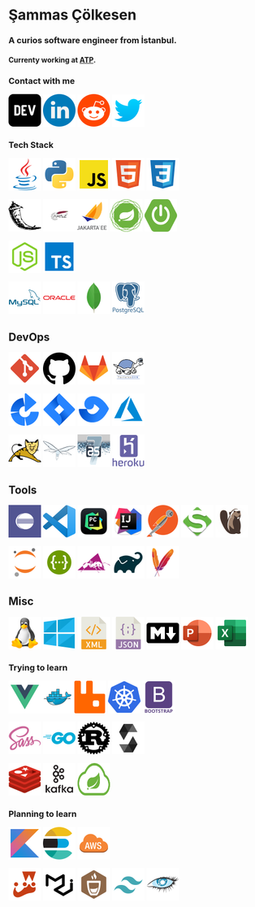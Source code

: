 # Şammas Çölkesen 
### A curios software engineer from İstanbul.

#### Currenty working at <a href="https://www.atp.com.tr/">ATP</a>.

### Contact with me

<a href="https://dev.to/kavanozkafa" target="_blank"><img src="icon/contact/dev_to.png" width="64" height = "64"></a>  <a href="https://www.linkedin.com/in/sammascolkesen/" target="_blank"><img alt="LinkedIn" src="icon/contact/linkedin.png" width="64" height = "64"/></a>  <a href="https://www.reddit.com/user/sammascolkesen"><img alt="Reddit" src="icon/contact/reddit.png" width="64" height = "64 "/></a>   <a href="https://twitter.com/colkesensammas"><img alt="twitter"  src="./icon/contact/twitter.png" width="64" height = "64" /></a>



### Tech Stack



<a href="https://www.java.com/tr/"><img alt="java"  src="./icon/language/java.png" width="64" height = "64"></a> <a href="https://www.python.org/"><img alt="python"  src="./icon/language/python.png" width="64" height = "64"></a>
<a href="https://www.javascript.com/"><img alt="javascript"  src="./icon/language/js.png" width="64" height = "64"></a> <a href="https://html.com/"><img alt="html"  src="./icon/language/html.png" width="64" height = "64"></a> <a href="https://developer.mozilla.org/en-US/docs/Web/CSS"><img alt="css"  src="./icon/language/css.png" width="64" height = "64"></a>

 
<a href="https://flask.palletsprojects.com/en/2.0.x/"><img alt="flask"  src="./icon/framework/flask.png" width="64" height = "64"></a> <a href="https://axis.apache.org/"><img alt="axis"  src="./icon/framework/axis.png" width="64" height = "64"></a><a href="https://jakarta.ee/"><img alt="jakarta"  src="./icon/framework/jakarta.png" width="64" height = "64"></a> <a href="https://spring.io/"><img alt="spring"  src="./icon/framework/spring-framework.svg" width="64" height = "64"></a> <a href="https://spring.io/projects"><img alt="spring-boot"  src="./icon/framework/spring-boot.svg" width="64" height = "64"></a>

<a href="https://nodejs.org/en/"><img alt="node"  src="./icon/framework/node.png" width="64" height = "64"></a>  <a href="https://www.typescriptlang.org/"><img alt="typescript"  src="./icon/framework/typescript.png" width="64" height = "64"></a>

<a href="https://www.mysql.com/"><img alt="mysql"  src="./icon/db/mysql.png" width="64" height = "64"></a>  <a href="https://www.oracle.com/tr"><img alt="oracle"  src="./icon/db/oracle.png" width="64" height = "64"></a> <a href="https://www.mongodb.com/"><img alt="mongodb"  src="./icon//db/mongodb.png" width="64" height = "64"></a> <a href="https://www.postgresql.org/"><img alt="postgresql"  src="./icon/db/postgresql.png" width="64" height = "64"></a>

## DevOps
 

<a href="https://git-scm.com/" target="_blank"><img alt="git"  src="./icon/devops/git.png" width="64" height = "64"></a> <a href="https://github.com"><img alt="github"  src="./icon/devops/github.png" width="64" height = "64"></a> <a href="https://gitlab.com"><img alt="gitlab"  src="./icon/devops/gitlab.png" width="64" height = "64"></a> <a href="https://tortoisesvn.net/"><img alt="svn"  src="./icon/devops/svn.png" width="64" height = "64"></a> 

<a href="https://www.atlassian.com/software/bamboo"><img alt="bamboo"  src="./icon/devops/bamboo.png" width="64" height = "64"></a> <a href="https://www.atlassian.com/software/jira"><img alt="jira"  src="./icon/devops/jira.png" width="64" height = "64"></a> <a href="https://www.atlassian.com/software/fisheye"><img alt="fisheye"  src="./icon/devops/fisheye.png" width="64" height = "64"></a> <a href="https://azure.microsoft.com/en-us/services/devops/"><img alt="azure"  src="./icon/devops/azure.png" width="64" height = "64"></a>


<a href="http://tomcat.apache.org/"><img alt="tomcat"  src="./icon/devops/tomcat.png" width="64" height = "64"></a> <a href="https://www.wildfly.org/"><img alt="wildfly"  src="./icon/devops/wildfly.png" width="64" height = "64"></a> <a href="https://docs.jboss.org/author/display/AS71/Documentation.html"><img alt="jboss"  src="./icon/devops/jboss7.png" width="64" height = "64"></a> <a href="https://www.heroku.com/about"><img alt="heroku"  src="./icon/devops/heroku.png" width="64" height = "64"></a>


## Tools


<a href="https://www.eclipse.org/"><img alt="Eclipse"  src="./icon/ide/eclipse.png" width="64" height = "64"></a> <a href="https://code.visualstudio.com/"><img alt="VS Code"  src="./icon/ide/vscode.png" width="64" height = "64"></a> <a href="https://www.jetbrains.com/pycharm/"><img alt="Pycharm"  src="./icon/ide/pycharm.png" width="64" height = "64"></a> <a href="https://www.jetbrains.com/idea/"><img alt="Intellij"  src="./icon/ide/intellij.png" width="64" height = "64"></a> <a href="https://www.postman.com/"><img alt="Postman"  src="./icon/tools/postman.png" width="64" height = "64"></a> <a href="https://www.soapui.org/"><img alt="SoapUI"  src="./icon/tools/soapui.png" width="64" height = "64"></a> <a href="https://dbeaver.io/"><img alt="Dbeaver"  src="./icon/tools/dbeaver.png" width="64" height = "64"></a>

<a href="https://jupyter.org/"><img alt="Jupyter"  src="./icon/tools/jupyter.png" width="64" height = "64"></a>  <a href="https://swagger.io/"><img alt="Swagger"  src="./icon/tools/swagger.png" width="64" height = "64"></a> <a href="https://ant.apache.org/"><img alt="ant"  src="./icon/tools/apache_ant.png" width="64" height = "64"></a> <a href="https://gradle.org/"><img alt="gradle"  src="./icon/tools/gradle.png" width="64" height = "64"></a> <a href="https://maven.apache.org/"><img alt="maven"  src="./icon/tools/maven.png" width="64" height = "64"></a>

## Misc


<a href="https://www.linux.org/"><img alt="Linux"  src="./icon/tech/linux.png" width="64" height = "64"></a> <a href="https://www.microsoft.com/tr-tr/windows"><img alt="Windows"  src="./icon/tech/win10.png" width="64" height = "64"></a> <a href="https://www.xml.com/"><img alt="xml"  src="./icon/tech/xml.png" width="64" height = "64"></a> <a href="https://www.json.org/json-en.html"><img alt="json"  src="./icon/tech/json.png" width="64" height = "64"></a> <a href="https://www.markdownguide.org/"><img alt="Markdown"  src="./icon/tech/markdown.png" width="64" height = "64"></a> <a href="https://www.office.com/launch/powerpoint"><img alt="Powerpoint"  src="./icon/tech/powerpoint.png" width="64" height = "64"></a> <a href="https://www.office.com/launch/excel"><img alt="Excel"  src="./icon/tech/excel.png" width="64" height = "64"></a>


### Trying to learn

 <a href="https://vuejs.org/"><img alt="vue"  src="./icon/framework/vue.png" width="64" height = "64"></a><a href="https://www.docker.com/"><img alt="docker"  src="./icon/devops/docker.png" width="64" height = "64"></a><a href="https://www.rabbitmq.com/"><img alt="rabbitmq"  src="./icon/framework/rabbitmq.png" width="64" height = "64"></a> <a href="https://kubernetes.io/"><img alt="kubernetes"  src="./icon/devops/kubernetes.png" width="64" height = "64"></a> <a href="https://getbootstrap.com/"><img alt="bootstrap"  src="./icon/framework/bootstrap.png" width="64" height = "64"></a> <a href="https://material-ui.com/">


 <a href="https://sass-lang.com/"><img alt="sass"  src="./icon/language/sass.png" width="64" height = "64"></a> <a href="https://golang.org/"><img alt="golang"  src="./icon/language/golang.png" width="64" height = "64"></a> <a href="https://www.rust-lang.org/tr"><img alt="rust_lang"  src="./icon/language/rust_lang.png" width="64" height = "64"></a> <a href="https://soliditylang.org/"><img alt="solidity"  src="./icon/language/solidity.png" width="64" height = "64"></a>

<a href="https://redis.io/"><img alt="redis"  src="./icon/db/redis.png" width="64" height = "64"></a> <a href="https://kafka.apache.org/"><img alt="kafka"  src="./icon/framework/apache_kafka.png" width="64" height = "64"></a> <a href="https://spring.io/projects"><img alt="spring-cloud"  src="./icon/framework/spring-cloud.svg" width="64" height = "64"></a>

### Planning to learn

<a href="https://kotlinlang.org/"><img alt="kotlin"  src="./icon/language/kotlin.png" width="64" height = "64"></a> <a href="https://www.elastic.co/"><img alt="elasticsearch"  src="./icon/tools/elasticsearch.png" width="64" height = "64"></a> <a href="https://aws.amazon.com/tr/"><img alt="aws"  src="./icon/devops/aws.png" width="64" height = "64"></a> 

<a href="https://jestjs.io/"><img alt="jest"  src="./icon/framework/jest.png" width="64" height = "64"></a> <img alt="material_ui"  src="./icon/framework/material_ui.png" width="64" height = "64"></a> <a href="https://mochajs.org/"><img alt="mocha"  src="./icon/framework/mocha.png" width="64" height = "64"></a> <a href="https://tailwindcss.com/"><img alt="tailwind"  src="./icon/framework/tailwind.png" width="64" height = "64"></a> <a href="https://cassandra.apache.org/_/index.html"><img alt="apache_cassandra"  src="./icon/db/apache_cassandra.png" width="64" height = "64"></a> 
